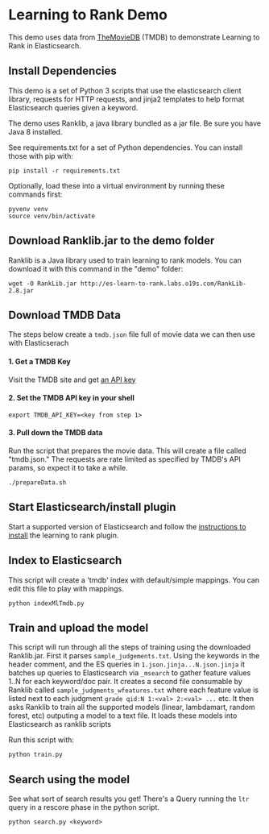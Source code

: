 # Learning to Rank Demo

This demo uses data from [TheMovieDB](http://themoviedb.org) (TMDB) to demonstrate Learning to Rank in Elasticsearch.

## Install Dependencies

This demo is a set of Python 3 scripts that use the elasticsearch client library, requests for HTTP requests, and jinja2 templates to help format Elasticsearch queries given a keyword. 

The demo uses Ranklib, a java library bundled as a jar file. Be sure you have Java 8 installed.

See requirements.txt for a set of Python dependencies. You can install those with pip with:

```
pip install -r requirements.txt
```

Optionally, load these into a virtual environment by running these commands first:

```
pyvenv venv
source venv/bin/activate
```

## Download Ranklib.jar to the demo folder

Ranklib is a Java library used to train learning to rank models. You can download it with this command in the "demo" folder:

```
wget -O RankLib.jar http://es-learn-to-rank.labs.o19s.com/RankLib-2.8.jar
```

## Download TMDB Data

The steps below create a `tmdb.json` file full of movie data we can then use with Elasticserach

#### 1. Get a TMDB Key

Visit the TMDB site and get [an API key](https://www.themoviedb.org/faq/api?language=en)

#### 2. Set the TMDB API key in your shell

```
export TMDB_API_KEY=<key from step 1>
```

#### 3. Pull down the TMDB data

Run the script that prepares the movie data. This will create a file called "tmdb.json." The requests are rate limited as specified by TMDB's API params, so expect it to take a while.

```
./prepareData.sh
```

## Start Elasticsearch/install plugin

Start a supported version of Elasticsearch and follow the [instructions to install](https://github.com/o19s/elasticsearch-learning-to-rank#installing) the learning to rank plugin.


## Index to Elasticsearch

This script will create a 'tmdb' index with default/simple mappings. You can edit this file to play with mappings.

```
python indexMlTmdb.py
```

## Train and upload the model

This script will run through all the steps of training using the downloaded Ranklib.jar. First it parses `sample_judgements.txt`. Using the keywords in the header comment, and the ES queries in `1.json.jinja...N.json.jinja` it batches up queries to Elasticsearch via `_msearch` to gather feature values 1..N for each keyword/doc pair. It creates a second file consumable by Ranklib called `sample_judgments_wfeatures.txt` where each feature value is listed next to each judgment `grade qid:N 1:<val> 2:<val> ...` etc. It then asks Ranklib to train all the supported models (linear, lambdamart, random forest, etc) outputing a model to a text file. It loads these models into Elasticsearch as ranklib scripts

Run this script with:

```
python train.py
```

## Search using the model

See what sort of search results you get! There's a Query running the `ltr` query in a rescore phase in the python script.

```
python search.py <keyword>
```
